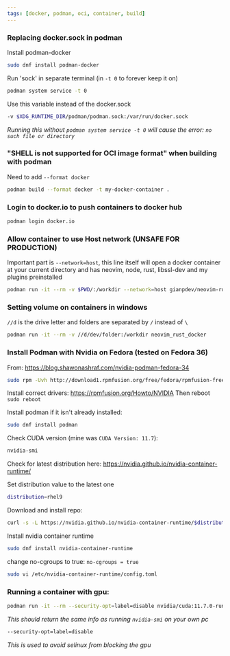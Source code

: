 ```yaml
---
tags: [docker, podman, oci, container, build]
---
```

### Replacing docker.sock in podman
Install podman-docker
```bash
sudo dnf install podman-docker
```
Run 'sock' in separate terminal (in `-t 0` to forever keep it on)
```bash
podman system service -t 0
```
Use this variable instead of the docker.sock
```bash
-v $XDG_RUNTIME_DIR/podman/podman.sock:/var/run/docker.sock
```
*Running this without `podman system service -t 0` will cause the error: `no such file or directory`*

### "SHELL is not supported for OCI image format" when building with podman
Need to add `--format docker`
```bash
podman build --format docker -t my-docker-container .
```

### Login to docker.io to push containers to docker hub
```bash
podman login docker.io
```

### Allow container to use Host network (UNSAFE FOR PRODUCTION)
Important part is `--network=host`, this line itself will open a docker container at your current directory and has neovim, node, rust, libssl-dev and my plugins preinstalled
```bash
podman run -it --rm -v $PWD/:/workdir --network=host gianpdev/neovim-rust-docker
```

### Setting volume on containers in windows
`//d` is the drive letter and folders are separated by `/` instead of `\`
```bash
podman run -it --rm -v //d/dev/folder:/workdir neovim_rust_docker
```

### Install Podman with Nvidia on Fedora (tested on Fedora 36)
From: https://blog.shawonashraf.com/nvidia-podman-fedora-34

```bash
sudo rpm -Uvh http://download1.rpmfusion.org/free/fedora/rpmfusion-free-release-$(rpm -E %fedora).noarch.rpm; sudo rpm -Uvh http://download1.rpmfusion.org/nonfree/fedora/rpmfusion-nonfree-release-$(rpm -E %fedora).noarch.rpm; sudo dnf update -y
```
Install correct drivers: https://rpmfusion.org/Howto/NVIDIA
Then reboot `sudo reboot`

Install podman if it isn't already installed:
```bash
sudo dnf install podman
```
Check CUDA version (mine was `CUDA Version: 11.7`):
```bash
nvidia-smi
```
Check for latest distribution here: https://nvidia.github.io/nvidia-container-runtime/

Set distribution value to the latest one
```bash
distribution=rhel9
```
Download and install repo:
```bash
curl -s -L https://nvidia.github.io/nvidia-container-runtime/$distribution/nvidia-container-runtime.repo | sudo tee /etc/yum.repos.d/nvidia-container-runtime.repo
```
Install nvidia container runtime
```bash
sudo dnf install nvidia-container-runtime
```
change no-cgroups to true: `no-cgroups = true`
```bash
sudo vi /etc/nvidia-container-runtime/config.toml
```

### Running a container with gpu:
```bash
podman run -it --rm --security-opt=label=disable nvidia/cuda:11.7.0-runtime-ubuntu20.04 nvidia-smi
```
*This should return the same info as running `nvidia-smi` on your own pc*
```bash
--security-opt=label=disable
```
*This is used to avoid selinux from blocking the gpu*

